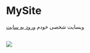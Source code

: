 # MySite

وبسایت شخصی خودم
<a href="http://mahdiramazani.ir/">ورود به سایت</a>

<br>

<img src="https://s6.uupload.ir/files/bandicam_2022-08-01_17-34-49-988_luis.jpg">
